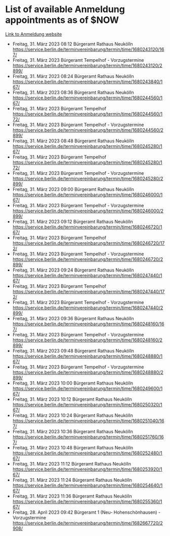 # List of available Anmeldung appointments as of $NOW
[Link to Anmeldung website](https://service.berlin.de/terminvereinbarung/termin/tag.php?termin=1&anliegen[]=120686&dienstleisterlist=122210,122217,327316,122219,327312,122227,327314,122231,327346,122243,327348,122254,122252,329742,122260,329745,122262,329748,122271,327278,122273,327274,122277,327276,330436,122280,327294,122282,327290,122284,327292,122291,327270,122285,327266,122286,327264,122296,327268,150230,329760,122297,327286,122294,327284,122312,329763,122314,329775,122304,327330,122311,327334,122309,327332,317869,122281,327352,122279,329772,122283,122276,327324,122274,327326,122267,329766,122246,327318,122251,327320,122257,327322,122208,327298,122226,327300&herkunft=http%3A%2F%2Fservice.berlin.de%2Fdienstleistung%2F120686%2F)
- Freitag, 31. März 2023 08:12 Bürgeramt Rathaus Neukölln https://service.berlin.de/terminvereinbarung/termin/time/1680243120/167/
- Freitag, 31. März 2023  Bürgeramt Tempelhof - Vorzugstermine https://service.berlin.de/terminvereinbarung/termin/time/1680243120/2899/
- Freitag, 31. März 2023 08:24 Bürgeramt Rathaus Neukölln https://service.berlin.de/terminvereinbarung/termin/time/1680243840/167/
- Freitag, 31. März 2023 08:36 Bürgeramt Rathaus Neukölln https://service.berlin.de/terminvereinbarung/termin/time/1680244560/167/
- Freitag, 31. März 2023  Bürgeramt Tempelhof https://service.berlin.de/terminvereinbarung/termin/time/1680244560/172/
- Freitag, 31. März 2023  Bürgeramt Tempelhof - Vorzugstermine https://service.berlin.de/terminvereinbarung/termin/time/1680244560/2899/
- Freitag, 31. März 2023 08:48 Bürgeramt Rathaus Neukölln https://service.berlin.de/terminvereinbarung/termin/time/1680245280/167/
- Freitag, 31. März 2023  Bürgeramt Tempelhof https://service.berlin.de/terminvereinbarung/termin/time/1680245280/172/
- Freitag, 31. März 2023  Bürgeramt Tempelhof - Vorzugstermine https://service.berlin.de/terminvereinbarung/termin/time/1680245280/2899/
- Freitag, 31. März 2023 09:00 Bürgeramt Rathaus Neukölln https://service.berlin.de/terminvereinbarung/termin/time/1680246000/167/
- Freitag, 31. März 2023  Bürgeramt Tempelhof - Vorzugstermine https://service.berlin.de/terminvereinbarung/termin/time/1680246000/2899/
- Freitag, 31. März 2023 09:12 Bürgeramt Rathaus Neukölln https://service.berlin.de/terminvereinbarung/termin/time/1680246720/167/
- Freitag, 31. März 2023  Bürgeramt Tempelhof https://service.berlin.de/terminvereinbarung/termin/time/1680246720/172/
- Freitag, 31. März 2023  Bürgeramt Tempelhof - Vorzugstermine https://service.berlin.de/terminvereinbarung/termin/time/1680246720/2899/
- Freitag, 31. März 2023 09:24 Bürgeramt Rathaus Neukölln https://service.berlin.de/terminvereinbarung/termin/time/1680247440/167/
- Freitag, 31. März 2023  Bürgeramt Tempelhof https://service.berlin.de/terminvereinbarung/termin/time/1680247440/172/
- Freitag, 31. März 2023  Bürgeramt Tempelhof - Vorzugstermine https://service.berlin.de/terminvereinbarung/termin/time/1680247440/2899/
- Freitag, 31. März 2023 09:36 Bürgeramt Rathaus Neukölln https://service.berlin.de/terminvereinbarung/termin/time/1680248160/167/
- Freitag, 31. März 2023  Bürgeramt Tempelhof - Vorzugstermine https://service.berlin.de/terminvereinbarung/termin/time/1680248160/2899/
- Freitag, 31. März 2023 09:48 Bürgeramt Rathaus Neukölln https://service.berlin.de/terminvereinbarung/termin/time/1680248880/167/
- Freitag, 31. März 2023  Bürgeramt Tempelhof - Vorzugstermine https://service.berlin.de/terminvereinbarung/termin/time/1680248880/2899/
- Freitag, 31. März 2023 10:00 Bürgeramt Rathaus Neukölln https://service.berlin.de/terminvereinbarung/termin/time/1680249600/167/
- Freitag, 31. März 2023 10:12 Bürgeramt Rathaus Neukölln https://service.berlin.de/terminvereinbarung/termin/time/1680250320/167/
- Freitag, 31. März 2023 10:24 Bürgeramt Rathaus Neukölln https://service.berlin.de/terminvereinbarung/termin/time/1680251040/167/
- Freitag, 31. März 2023 10:36 Bürgeramt Rathaus Neukölln https://service.berlin.de/terminvereinbarung/termin/time/1680251760/167/
- Freitag, 31. März 2023 10:48 Bürgeramt Rathaus Neukölln https://service.berlin.de/terminvereinbarung/termin/time/1680252480/167/
- Freitag, 31. März 2023 11:12 Bürgeramt Rathaus Neukölln https://service.berlin.de/terminvereinbarung/termin/time/1680253920/167/
- Freitag, 31. März 2023 11:24 Bürgeramt Rathaus Neukölln https://service.berlin.de/terminvereinbarung/termin/time/1680254640/167/
- Freitag, 31. März 2023 11:36 Bürgeramt Rathaus Neukölln https://service.berlin.de/terminvereinbarung/termin/time/1680255360/167/
- Freitag, 28. April 2023 09:42 Bürgeramt 1 (Neu- Hohenschönhausen) - Vorzugstermine https://service.berlin.de/terminvereinbarung/termin/time/1682667720/2908/
